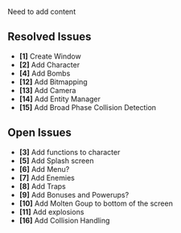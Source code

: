 Need to add content

## Resolved Issues ##
- **[1]** Create Window
- **[2]** Add Character
- **[4]** Add Bombs
- **[12]** Add Bitmapping
- **[13]** Add Camera
- **[14]** Add Entity Manager
- **[15]** Add Broad Phase Collision Detection

## Open Issues ##
- **[3]** Add functions to character
- **[5]** Add Splash screen
- **[6]** Add Menu?
- **[7]** Add Enemies
- **[8]** Add Traps
- **[9]** Add Bonuses and Powerups?
- **[10]** Add Molten Goup to bottom of the screen
- **[11]** Add explosions
- **[16]** Add Collision Handling